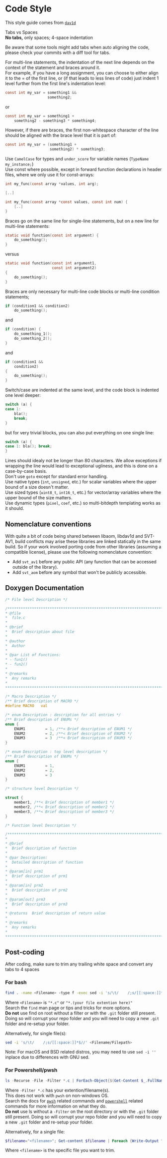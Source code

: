 
# Code Style

This style guide comes from [`dav1d`](https://code.videolan.org/videolan/dav1d/wikis/Coding-style)

Tabs vs Spaces\
**No tabs,** only spaces; 4-space indentation

Be aware that some tools might add tabs when auto aligning the code, please check your commits with a diff tool for tabs.

For multi-line statements, the indentation of the next line depends on the context of the statement and braces around it.\
For example, if you have a long assignment, you can choose to either align it to the = of the first line, or (if that leads to less lines of code) just indent 1 level further from the first line's indentation level:

``` c
const int my_var = something1 &&
                   something2;
```

or

``` c
const int my_var = something1 +
    something2 - something3 * something4;
```

However, if there are braces, the first non-whitespace character of the line should be aligned with the brace level that it is part of:

``` c
const int my_var = (something1 +
                    something2) * something3;
```

Use `CamelCase` for types and `under_score` for variable names (`TypeName my_instance;`)\
Use const where possible, except in forward function declarations in header files, where we only use it for const-arrays:

``` c
int my_func(const array *values, int arg);

[..]

int my_func(const array *const values, const int num) {
    [..]
}
```

Braces go on the same line for single-line statements, but on a new line for multi-line statements:

``` c
static void function(const int argument) {
    do_something();
}
```

versus

``` c
static void function(const int argument1,
                     const int argument2)
{
    do_something();
}
```

Braces are only necessary for multi-line code blocks or multi-line condition statements;

``` c
if (condition1 && condition2)
    do_something();
```

and

``` c
if (condition) {
    do_something_1();
    do_something_2();
}
```

and

``` c
if (condition1 &&
    condition2)
{
    do_something();
}
```

Switch/case are indented at the same level, and the code block is indented one level deeper:

``` c
switch (a) {
case 1:
    bla();
    break;
}
```

but for very trivial blocks, you can also put everything on one single line:

``` c
switch (a) {
case 1: bla(); break;
}
```

Lines should idealy not be longer than 80 characters. We allow exceptions if wrapping the line would lead to exceptional ugliness, and this is done on a case-by-case basis.\
Don't use `goto` except for standard error handling.\
Use native types (`int`, `unsigned`, etc.) for scalar variables where the upper bound of a size doesn't matter.\
Use sized types (`uint8_t`, `int16_t`, etc.) for vector/array variables where the upper bound of the size matters.\
Use dynamic types (`pixel`, `coef`, etc.) so multi-bitdepth templating works as it should.

## Nomenclature conventions

With quite a bit of code being shared between libaom, libdav1d and SVT-AV1, build conflicts may arise these libraries are linked
 statically in the same build. So if your work involved porting code from other libraries (assuming a compatible license), please
 use the following nomenclature convention:


 - Add ```svt_av1``` before any public API (any function that can be accessed outside of the library).
 - Add ```svt_aom``` before any symbol that won't be publicly accessible.

## Doxygen Documentation

``` c
/* File level Description */

/*********************************************************************************
* @file
*  file.c
*
* @brief
*  Brief description about file
*
* @author
*  Author
*
* @par List of Functions:
* - fun1()
* - fun2()
*
* @remarks
*  Any remarks
*
********************************************************************************/

/* Macro Description */
/** Brief description of MACRO */
#define MACRO   val

/* enum Description : description for all entries */
/** Brief description of ENUMs */
enum {
    ENUM1         = 1, /**< Brief description of ENUM1 */
    ENUM2         = 2, /**< Brief description of ENUM2 */
    ENUM3         = 3  /**< Brief description of ENUM3 */
}

/* enum Description : top level description */
/** Brief description of ENUMs */
enum {
    ENUM1         = 1,
    ENUM2         = 2,
    ENUM3         = 3
}

/* structure level Description */

struct {
    member1, /**< Brief description of member1 */
    member2, /**< Brief description of member2 */
    member3, /**< Brief description of member3 */
}

/* Function level Description */

/*********************************************************************************
*
* @brief
*  Brief description of function
*
* @par Description:
*  Detailed description of function
*
* @param[in] prm1
*  Brief description of prm1
*
* @param[in] prm2
*  Brief description of prm2
*
* @param[out] prm3
*  Brief description of prm3
*
* @returns  Brief description of return value
*
* @remarks
*  Any remarks
*
********************************************************************************/
```

## Post-coding

After coding, make sure to trim any trailing white space and convert any tabs to 4 spaces

### For bash

``` bash
find . -name <Filename> -type f -exec sed -i 's/\t/    /;s/[[:space:]]*$//' {} +
```

Where `<Filename>` is `"*.c"` or `"*.(your file extention here)"`\
Search the `find` man page or tips and tricks for more options.\
**Do not** use find on root without a filter or with the `.git` folder still present. Doing so will corrupt your repo folder and you will need to copy a new `.git` folder and re-setup your folder.

Alternatively, for single file(s):

``` bash
sed -i 's/\t/    /;s/[[:space:]]*$//' <Filename/Filepath>
```

Note: For macOS and BSD related distros, you may need to use `sed -i ''` inplace due to differences with GNU sed.

### For Powershell/pwsh

``` Powershell
ls -Recurse -File -Filter *.c | ForEach-Object{$(Get-Content $_.FullName | Foreach {Write-Output "$($_.TrimEnd().Replace("`t","    "))`n"}) | Set-Content -NoNewline -Encoding utf8 $_.FullName}
```

Where `-Filter *.c` has your extention/filename(s).\
This does not work with `pwsh` on non-windows OS.\
Search the docs for [`pwsh`](https://docs.microsoft.com/en-us/powershell/scripting/overview?view=powershell-6) related commands and [`powershell`](https://docs.microsoft.com/en-us/powershell/scripting/overview?view=powershell-5.1) related commands for more information on what they do.\
**Do not** use ls without a `-Filter` on the root directory or with the `.git` folder still present. Doing so will corrupt your repo folder and you will need to copy a new `.git` folder and re-setup your folder.

Alternatively, for a single file:

``` Powershell
$filename="<filename>"; Get-content $filename | Foreach {Write-Output "$($_.TrimEnd().Replace("`t","    "))`n"}) | Set-Content -NoNewline $filename
```

Where `<filename>` is the specific file you want to trim.
